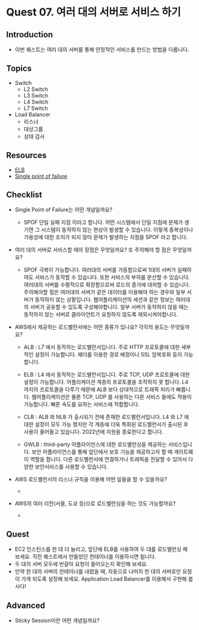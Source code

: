# Quest 07. 여러 대의 서버로 서비스 하기

## Introduction
* 이번 퀘스트는 여러 대의 서버를 통해 안정적인 서비스를 만드는 방법을 다룹니다.

## Topics
* Switch
  * L2 Switch
  * L3 Switch
  * L4 Switch
  * L7 Switch
* Load Balancer
  * 리스너
  * 대상그룹
  * 상태 검사

## Resources
* [ELB](https://aws.amazon.com/ko/elasticloadbalancing)
* [Single point of failure](https://en.wikipedia.org/wiki/Single_point_of_failure)

## Checklist
* Single Point of Failure는 어떤 개념일까요?

  * SPOF 단일 실패 지점 이라고 합니다.
어떤 시스템에서 단일 지점에 문제가 생기면 그 시스템이 동작하지 않는 현상이 발생할 수 있습니다.
이렇게 중복성이나 가용성에 대한 조치가 되지 않아 문제가 발생하는 지점을 SPOF 라고 합니다.

* 여러 대의 서버로 서비스할 때의 장점은 무엇일까요? 또 주의해야 할 점은 무엇일까요?

  * SPOF 극복이 가능합니다. 여러대의 서버를 가동함으로써 1대의 서버가 실패하여도 서비스가 동작할 수 있습니다.
또한 서비스의 부하를 분산할 수 있습니다. 여러대의 서버를 수평적으로 확장함으로써 로드의 증가에 대처할 수 있습니다.
주의해야할 점은 여러대의 서버가 같은 데이터를 이용해야 하는 경우와 일부 서버가 동작하지 않는 상황입니다.
웹어플리케이션의 세션과 같은 정보는 여러대의 서버가 공유할 수 있도록 구성해야합니다.
일부 서버가 동작하지 않을 때는 동작하지 않는 서버로 클라이언트가 요청하지 않도록 제외시켜야합니다.
  
* AWS에서 제공하는 로드밸런서에는 어떤 종류가 있나요? 각각의 용도는 무엇일까요?
  
  * ALB : L7 에서 동작하는 로드밸런서입니다. 주로 HTTP 프로토콜에 대한 세부적인 설정이 가능합니다. 헤더를 이용한 경로 배정이나 SSL 암복호화 등이 가능합니다.
  
  * ELB : L4 에서 동작하는 로드밸런서입니다. 주로 TCP, UDP 프로토콜에 대한 설정이 가능합니다. 어플리케이션 계층의 프로토콜을 조작하지 못 합니다. 
L4 까지의 프로토콜을 다루기 때문에 ALB 보다 상대적으로 트래픽 처리가 빠릅니다.
웹어플리케이션은 물론 TCP, UDP 를 사용하는 다른 서비스 들에도 적용이 가능합니다. 빠른 속도를 요하는 서비스에 적합합니다.
  
  * CLB : ALB 와 NLB 가 출시되기 전에 존재한 로드밸런서입니다.
L4 와 L7 에 대한 설정이 모두 가능 했지만 각 계층에 더욱 특화된 로드밸런서가 출시된 후 사용이 줄어들고 있습니다. 2022년에 지원을 종료한다고 합니다.
  
  * GWLB : third-party 어플라이언스에 대한 로드밸런싱을 제공하는 서비스입니다. 보안 어플라이언스를 통해 앞단에서 보호 기능을 제공하고자 할 때 게이트웨이 역할을 합니다.
다른 로드밸런서에 연결하거나 트래픽을 전달할 수 있어서 다양한 보안서비스를 사용할 수 있습니다.
  
* AWS 로드밸런서의 리스너 규칙을 이용해 어떤 일들을 할 수 있을까요?

  * 

* AWS의 여러 리전(서울, 도쿄 등)으로 로드밸런싱을 하는 것도 가능할까요?

  *
  

## Quest
* EC2 인스턴스를 한 대 더 늘리고, 앞단에 ELB를 사용하여 두 대를 로드밸런싱 해 보세요. 직전 퀘스트에서 만들었던 컨테이너를 이용하시면 됩니다.
* 두 대의 서버 모두에 번갈아 요청이 들어오는지 확인해 보세요.
* 만약 한 대의 서버의 컨테이너를 내렸을 때, 자동으로 나머지 한 대의 서버로만 요청이 가게 되도록 설정해 보세요. Application Load Balancer를 이용해서 구현해 봅시다!

## Advanced
* Sticky Session이란 어떤 개념일까요?
